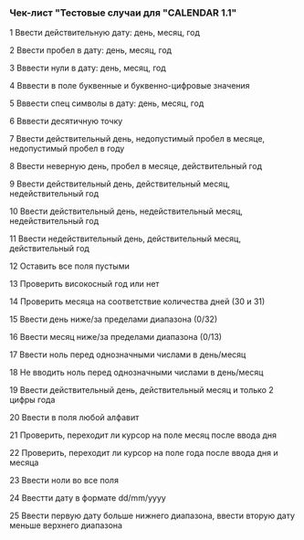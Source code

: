 ### Чек-лист "Тестовые случаи для "CALENDAR 1.1"
 1 Ввести действительную дату: день, месяц, год
 
 2 Ввести пробел в дату: день, месяц, год
 
 3 Вввести нули в дату: день, месяц, год
 
4 Вввести в поле буквенные и буквенно-цифровые значения

5 Вввести спец символы в дату: день, месяц, год

6 Вввести десятичную точку

7 Ввести действительный день, недопустимый пробел в месяце, недопустимый пробел в году

8 Ввести неверную день, пробел в месяце, действительный год

9 Ввести действительный день, действительный месяц, недействительный год

10 Ввести действительный день, недействительный месяц, недействительный год

11 Ввести недействительный день, действительный месяц, действительный год

12 Оставить все поля пустыми

13 Проверить високосный год или нет

14 Проверить месяца на соответствие количества дней (30 и 31)

15 Ввести день ниже/за пределами диапазона (0/32)

16 Ввести месяц ниже/за пределами диапазона (0/13)

17 Ввести ноль перед однозначными числами в день/месяц

18 Не вводить ноль перед однозначными числами в день/месяц

19 Ввести действительный день, действительный месяц и только 2 цифры года

20 Ввести в поля любой алфавит

21 Проверить, переходит ли курсор на поле месяц после ввода дня

22 Проверить, переходит ли курсор на поле года после ввода дня и месяца

23 Ввести ноли во все поля

24 Ввестти дату в формате dd/mm/yyyy

25 Ввести первую дату больше нижнего диапазона, ввести вторую дату меньше верхнего диапазона

